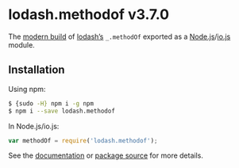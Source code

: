 # lodash.methodof v3.7.0

The [modern build](https://github.com/lodash/lodash/wiki/Build-Differences) of [lodash’s](https://lodash.com/) `_.methodOf` exported as a [Node.js](http://nodejs.org/)/[io.js](https://iojs.org/) module.

## Installation

Using npm:

```bash
$ {sudo -H} npm i -g npm
$ npm i --save lodash.methodof
```

In Node.js/io.js:

```js
var methodOf = require('lodash.methodof');
```

See the [documentation](https://lodash.com/docs#methodOf) or [package source](https://github.com/lodash/lodash/blob/3.7.0-npm-packages/lodash.methodof) for more details.

